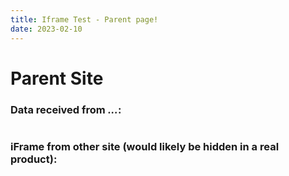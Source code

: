 ```yaml
---
title: Iframe Test - Parent page!
date: 2023-02-10
---
```




<h1 id="title">Parent Site</h1>
  <div>
    <h3>Data received from <em id="messageOrigin">...</em>:</h3>
    <pre id="dataRetrieved"></pre>
  </div>

  <div id="iframeContainer">
    <h3>iFrame from other site (would likely be hidden in a real product):</h3>
  </div>


  <div id="otherParentLink"></div>
